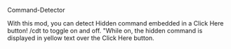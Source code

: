 Command-Detector

With this mod, you can detect Hidden command embedded in a Click Here button!
/cdt to toggle on and off.
"While on, the hidden command is displayed in yellow text over the Click Here button.
